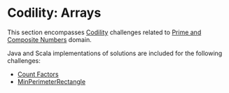 # Codility: Arrays

This section encompasses [Codility](https://app.codility.com/programmers/) challenges related to [Prime and Composite Numbers](https://app.codility.com/programmers/lessons/10-prime_and_composite_numbers/) domain.
 
Java and Scala implementations of solutions are included for the following challenges:

* [Count Factors](count-factors.md)
* [MinPerimeterRectangle](minperimeterrectangle.md)